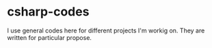 # csharp-codes

I use general codes here for different projects I'm workig on. They are written for particular propose. 
